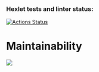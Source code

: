### Hexlet tests and linter status:
[![Actions Status](https://github.com/Kem0111/python-project-49/workflows/hexlet-check/badge.svg)](https://github.com/Kem0111/python-project-49/actions)

# Maintainability
<a href="https://codeclimate.com/github/Kem0111/python-project-49/maintainability"><img src="https://api.codeclimate.com/v1/badges/3ae03736d19895ff21d4/maintainability" /></a>
